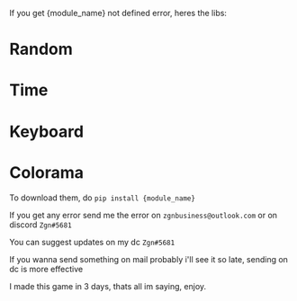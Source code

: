If you get {module_name} not defined error, heres the libs:
# Random
# Time
# Keyboard
# Colorama
To download them, do `pip install {module_name}`

If you get any error send me the error on `zgnbusiness@outlook.com` or on discord `Zgn#5681`

You can suggest updates on my dc `Zgn#5681`

If you wanna send something on mail probably i'll see it so late, sending on dc is more effective

I made this game in 3 days, thats all im saying, enjoy.
